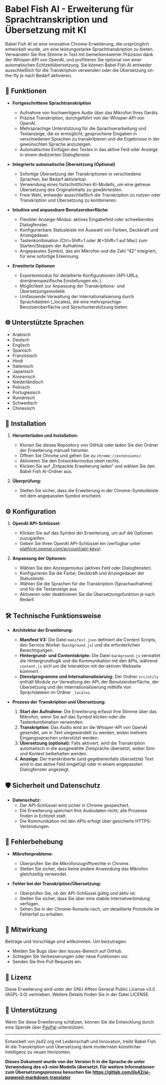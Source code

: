 # Babel Fish AI - Erweiterung für Sprachtranskription und Übersetzung mit KI

Babel Fish AI ist eine innovative Chrome-Erweiterung, die ursprünglich entwickelt wurde, um eine leistungsstarke Sprachtranskription zu bieten. Verwandeln Sie Ihre Stimme in Text mit bemerkenswerter Präzision dank der Whisper-API von OpenAI, und profitieren Sie optional von einer automatischen Echtzeitübersetzung. Sie können Babel Fish AI entweder ausschließlich für die Transkription verwenden oder die Übersetzung on-the-fly je nach Bedarf aktivieren.

## 🌟 Funktionen

- **Fortgeschrittene Sprachtranskription**
  - Aufnahme von hochwertigem Audio über das Mikrofon Ihres Geräts.
  - Präzise Transkription, durchgeführt von der Whisper-API von OpenAI.
  - Mehrsprachige Unterstützung für die Sprachverarbeitung und Textanzeige, die es ermöglicht, gesprochene Eingaben in verschiedenen Sprachen zu transkribieren und die Ergebnisse in der gewünschten Sprache anzuzeigen.
  - Automatisches Einfügen des Textes in das aktive Feld oder Anzeige in einem dedizierten Dialogfenster.

- **Integrierte automatische Übersetzung (Optional)**
  - Sofortige Übersetzung der Transkriptionen in verschiedene Sprachen, bei Bedarf aktivierbar.
  - Verwendung eines fortschrittlichen KI-Modells, um eine getreue Übersetzung des Originalinhalts zu gewährleisten.
  - Freie Wahl, entweder ausschließlich die Transkription zu nutzen oder Transkription und Übersetzung zu kombinieren.

- **Intuitive und anpassbare Benutzeroberfläche**
  - Flexibler Anzeige-Modus: aktives Eingabefeld oder schwebendes Dialogfenster.
  - Konfigurierbare Statusleiste mit Auswahl von Farben, Deckkraft und Anzeigedauer.
  - Tastenkombination (Ctrl+Shift+1 oder ⌘+Shift+1 auf Mac) zum Starten/Stoppen der Aufnahme.
  - Angepasstes Symbol, das ein Mikrofon und die Zahl “42” integriert, für eine sofortige Erkennung.

- **Erweiterte Optionen**
  - Expertenmodus für detaillierte Konfigurationen (API-URLs, domänenspezifische Einstellungen etc.).
  - Möglichkeit zur Anpassung der Transkriptions- und Übersetzungsmodelle.
  - Umfassende Verwaltung der Internationalisierung durch Sprachdateien (_locales), die eine mehrsprachige Benutzeroberfläche und Sprachunterstützung bieten.

## 🌐 Unterstützte Sprachen

- Arabisch
- Deutsch
- Englisch
- Spanisch
- Französisch
- Hindi
- Italienisch
- Japanisch
- Koreanisch
- Niederländisch
- Polnisch
- Portugiesisch
- Rumänisch
- Schwedisch
- Chinesisch

## 🚀 Installation

1. **Herunterladen und Installation:**
   - Klonen Sie dieses Repository von GitHub oder laden Sie den Ordner der Erweiterung manuell herunter.
   - Öffnen Sie Chrome und gehen Sie zu `chrome://extensions/`.
   - Aktivieren Sie den Entwicklermodus oben rechts.
   - Klicken Sie auf „Entpackte Erweiterung laden“ und wählen Sie den Babel Fish AI-Ordner aus.

2. **Überprüfung:**
   - Stellen Sie sicher, dass die Erweiterung in der Chrome-Symbolleiste mit dem angepassten Symbol erscheint.

## ⚙️ Konfiguration

1. **OpenAI API-Schlüssel:**
   - Klicken Sie auf das Symbol der Erweiterung, um auf die Optionen zuzugreifen.
   - Geben Sie Ihren OpenAI API-Schlüssel ein (verfügbar unter [platform.openai.com/account/api-keys](https://platform.openai.com/account/api-keys)).

2. **Anpassung der Optionen:**
   - Wählen Sie den Anzeigemodus (aktives Feld oder Dialogfenster).
   - Konfigurieren Sie die Farbe, Deckkraft und Anzeigedauer der Statusleiste.
   - Wählen Sie die Sprachen für die Transkription (Sprachaufnahme) und für die Textanzeige aus.
   - Aktivieren oder deaktivieren Sie die Übersetzungsfunktion je nach Bedarf.

## 🛠️ Technische Funktionsweise

- **Architektur der Erweiterung:**
  - **Manifest V3:** Die Datei `manifest.json` definiert die Content Scripts, den Service Worker (`background.js`) und die erforderlichen Berechtigungen.
  - **Hintergrund- und Contentskripte:** Die Datei `background.js` verwaltet die Hintergrundlogik und die Kommunikation mit den APIs, während `content.js` sich um die Interaktion mit der aktiven Webseite kümmert.
  - **Dienstprogramme und Internationalisierung:** Der Ordner `src/utils` enthält Module zur Verwaltung der API, der Benutzeroberfläche, der Übersetzung und der Internationalisierung mithilfe von Sprachdateien im Ordner `_locales`.

- **Prozess der Transkription und Übersetzung:**
  1. **Start der Aufnahme:** Die Erweiterung erfasst Ihre Stimme über das Mikrofon, wenn Sie auf das Symbol klicken oder die Tastenkombination verwenden.
  2. **Transkription:** Das Audio wird an die Whisper-API von OpenAI gesendet, um in Text umgewandelt zu werden, wobei mehrere Eingangssprachen unterstützt werden.
  3. **Übersetzung (optional):** Falls aktiviert, wird die Transkription automatisch in die ausgewählte Zielsprache übersetzt, wobei Sinn und Kontext beibehalten werden.
  4. **Anzeige:** Der transkribierte (und gegebenenfalls übersetzte) Text wird in das aktive Feld eingefügt oder in einem angepassten Dialogfenster angezeigt.

## 🛡️ Sicherheit und Datenschutz

- **Datenschutz:**
  - Der API-Schlüssel wird sicher in Chrome gespeichert.
  - Die Erweiterung speichert Ihre Audiodaten nicht; alle Prozesse finden in Echtzeit statt.
  - Die Kommunikation mit den APIs erfolgt über gesicherte HTTPS-Verbindungen.

## 🔧 Fehlerbehebung

- **Mikrofonprobleme:**
  - Überprüfen Sie die Mikrofonzugriffsrechte in Chrome.
  - Stellen Sie sicher, dass keine andere Anwendung das Mikrofon gleichzeitig verwendet.

- **Fehler bei der Transkription/Übersetzung:**
  - Überprüfen Sie, ob der API-Schlüssel gültig und aktiv ist.
  - Stellen Sie sicher, dass Sie über eine stabile Internetverbindung verfügen.
  - Sehen Sie in der Chrome-Konsole nach, um detaillierte Protokolle im Fehlerfall zu erhalten.

## 🤝 Mitwirkung

Beiträge und Vorschläge sind willkommen. Um beizutragen:
- Melden Sie Bugs über den Issues-Bereich auf GitHub.
- Schlagen Sie Verbesserungen oder neue Funktionen vor.
- Senden Sie Ihre Pull Requests ein.

## 📄 Lizenz

Diese Erweiterung wird unter der GNU Affero General Public License v3.0 (AGPL-3.0) vertrieben. Weitere Details finden Sie in der Datei LICENSE.

## 💝 Unterstützung

Wenn Sie diese Erweiterung schätzen, können Sie die Entwicklung durch eine Spende über [PayPal](https://paypal.me/jls) unterstützen.

---
Entwickelt von jls42.org mit Leidenschaft und Innovation, treibt Babel Fish AI die Transkription und Übersetzung dank modernster künstlicher Intelligenz zu neuen Horizonten.

**Dieses Dokument wurde von der Version fr in die Sprache de unter Verwendung des o3-mini Modells übersetzt. Für weitere Informationen zum Übersetzungsprozess besuchen Sie https://gitlab.com/jls42/ai-powered-markdown-translator**

